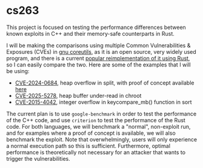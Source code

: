 # cs263

This project is focused on testing the performance differences between known exploits in C++ and their memory-safe counterparts in Rust. 

I will be making the comparisons using multiple Common Vulnerabilities & Exposures (CVEs) in [gnu coreutils](https://github.com/coreutils/coreutils), as it is an open source, very widely used program, and there is a current [popular reimplementation of it using Rust](https://github.com/uutils/coreutils), so I can easily compare the two. 
Here are some of the examples that I will be using:
* [CVE-2024-0684](https://www.cve.org/CVERecord?id=CVE-2024-0684), heap overflow in split, with proof of concept available [here](https://github.com/Valentin-Metz/writeup_split/tree/main)
* [CVE-2025-5278](https://www.cve.org/CVERecord?id=CVE-2025-5278), heap buffer under-read in chroot
* [CVE-2015-4042](https://www.cve.org/CVERecord?id=CVE-2015-4042), integer overflow in keycompare_mb() function in sort

The current plan is to use `google-benchmark` in order to test the performance of the C++ code, and use `criterion` to test the performance of the Rust code. For both languages, we will benchmark a "normal", non-exploit run, and for examples where a proof of concept is available, we will also benchmark the exploit. Note that overwhelmingly, users will only experience a normal execution path so this is sufficient. 
Furthermore, optimal performance is theoretically not necessary for an attacker that wants to trigger the vulnerabilities. 

